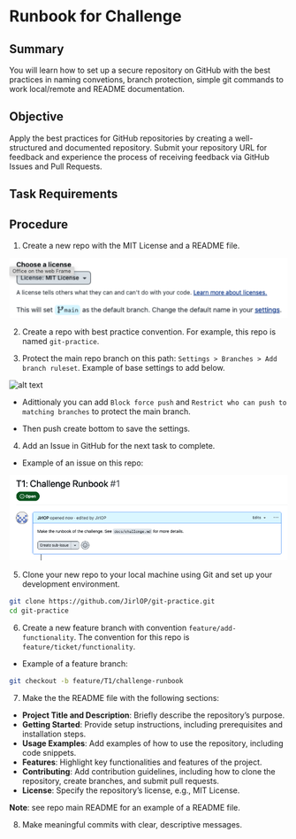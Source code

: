 
# Runbook for Challenge

## Summary

You will learn how to set up a secure repository on GitHub with the best practices in naming convetions, branch protection, simple git commands to work local/remote and README documentation.

## Objective

Apply the best practices for GitHub repositories by creating a well-structured and documented repository. Submit your repository URL for feedback and experience the process of receiving feedback via GitHub Issues and Pull Requests.

## Task Requirements

## Procedure

1. Create a new repo with the MIT License and a README file.

![alt text](content/image.png)

2. Create a repo with best practice convention. For example, this repo is named `git-practice`.

3. Protect the main repo branch on this path: `Settings > Branches > Add branch ruleset`. Example of base settings to add below.

![alt text](contet/image-1.png)

- Adittionaly you can add `Block force push` and `Restrict who can push to matching branches` to protect the main branch.

- Then push create bottom to save the settings.

4. Add an Issue in GitHub for the next task to complete.

- Example of an issue on this repo:

![alt text](content/image-2.png)

5. Clone your new repo to your local machine using Git and set up your development environment.

```bash
git clone https://github.com/JirlOP/git-practice.git
cd git-practice
```

6. Create a new feature branch with convention `feature/add-functionality`. The convention for this repo is `feature/ticket/functionality`.
- Example of a feature branch:

```bash
git checkout -b feature/T1/challenge-runbook
```

7. Make the the README file with the following sections:

- **Project Title and Description**: Briefly describe the repository’s purpose.
- **Getting Started**: Provide setup instructions, including prerequisites and installation steps.
- **Usage Examples**: Add examples of how to use the repository, including code snippets.
- **Features**: Highlight key functionalities and features of the project.
- **Contributing**: Add contribution guidelines, including how to clone the repository, create branches, and submit pull requests.
- **License**: Specify the repository’s license, e.g., MIT License.

**Note**: see repo main README for an example of a README file.

8. Make meaningful commits with clear, descriptive messages.



